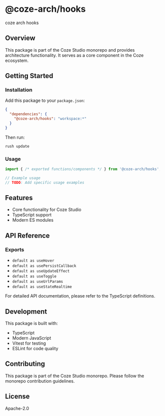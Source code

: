 # @coze-arch/hooks

coze arch hooks

## Overview

This package is part of the Coze Studio monorepo and provides architecture functionality. It serves as a core component in the Coze ecosystem.

## Getting Started

### Installation

Add this package to your `package.json`:

```json
{
  "dependencies": {
    "@coze-arch/hooks": "workspace:*"
  }
}
```

Then run:

```bash
rush update
```

### Usage

```typescript
import { /* exported functions/components */ } from '@coze-arch/hooks';

// Example usage
// TODO: Add specific usage examples
```

## Features

- Core functionality for Coze Studio
- TypeScript support
- Modern ES modules

## API Reference

### Exports

- `default as useHover`
- `default as usePersistCallback`
- `default as useUpdateEffect`
- `default as useToggle`
- `default as useUrlParams`
- `default as useStateRealtime`


For detailed API documentation, please refer to the TypeScript definitions.

## Development

This package is built with:

- TypeScript
- Modern JavaScript
- Vitest for testing
- ESLint for code quality

## Contributing

This package is part of the Coze Studio monorepo. Please follow the monorepo contribution guidelines.

## License

Apache-2.0
